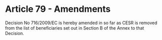 # Article 79 - Amendments


Decision No 716/2009/EC is hereby amended in so far as CESR is removed from the list of beneficiaries set out in Section B of the Annex to that Decision.
